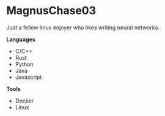 # MagnusChase03

Just a fellow linux enjoyer who likes writing neural networks.

**Languages**
- C/C++
- Rust
- Python
- Java
- Javascript

**Tools**
- Docker
- Linux
